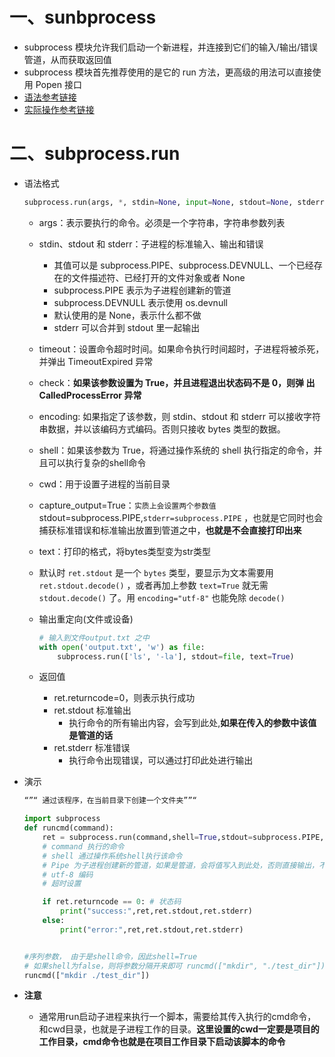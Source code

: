 # 一、sunbprocess

- subprocess 模块允许我们启动一个新进程，并连接到它们的输入/输出/错误管道，从而获取返回值
- subprocess 模块首先推荐使用的是它的 run 方法，更高级的用法可以直接使用 Popen 接口
- [语法参考链接](https://www.runoob.com/w3cnote/python3-subprocess.html)
- [实际操作参考链接](%2522request%255Fid%2522%253A%2522165399995216781483787096%2522%252C%2522scm%2522%253A%252220140713.130102334..%2522%257D&request_id=165399995216781483787096&biz_id=0&utm_medium=distribute.pc_search_result.none-task-blog-2~all~sobaiduend~default-1-99435066-null-null.142^v11^pc_search_result_control_group,157^v12^control&utm_term=subprocess.run参数&spm=1018.2226.3001.4187)

# 二、subprocess.run

- 语法格式

  ```python
  subprocess.run(args, *, stdin=None, input=None, stdout=None, stderr=None, capture_output=False, shell=False, cwd=None, timeout=None, check=False, encoding=None, errors=None, text=None, env=None, universal_newlines=None)
  ```

  - args：表示要执行的命令。必须是一个字符串，字符串参数列表
  
  - stdin、stdout 和 stderr：子进程的标准输入、输出和错误
  
    - 其值可以是 subprocess.PIPE、subprocess.DEVNULL、一个已经存在的文件描述符、已经打开的文件对象或者 None
    - subprocess.PIPE 表示为子进程创建新的管道
    - subprocess.DEVNULL 表示使用 os.devnull
    - 默认使用的是 None，表示什么都不做
    - stderr 可以合并到 stdout 里一起输出
  
  - timeout：设置命令超时时间。如果命令执行时间超时，子进程将被杀死，并弹出 TimeoutExpired 异常
  
  - check：**如果该参数设置为 True，并且进程退出状态码不是 0，则弹 出 CalledProcessError 异常**
  
  - encoding: 如果指定了该参数，则 stdin、stdout 和 stderr 可以接收字符串数据，并以该编码方式编码。否则只接收 bytes 类型的数据。
  
  - shell：如果该参数为 True，将通过操作系统的 shell 执行指定的命令，并且可以执行复杂的shell命令
  
  - cwd：用于设置子进程的当前目录
  
  - capture_output=True：` 实质上会设置两个参数值 `stdout=subprocess.PIPE,`stderr=subprocess.PIPE` ，也就是它同时也会捕获标准错误和标准输出放置到管道之中，**也就是不会直接打印出来**
  
  - text：打印的格式，将bytes类型变为str类型
  
  - 默认时 `ret.stdout` 是一个 `bytes` 类型，要显示为文本需要用 `ret.stdout.decode()` ，或者再加上参数 `text=True` 就无需 `stdout.decode()` 了。用 `encoding="utf-8"` 也能免除 `decode()`
  
  - 输出重定向(文件或设备)
  
    ```python
    # 输入到文件output.txt 之中
    with open('output.txt', 'w') as file:
        subprocess.run(['ls', '-la'], stdout=file, text=True)
    ```
  
  - 返回值
    - ret.returncode=0，则表示执行成功
    - ret.stdout 标准输出
      - 执行命令的所有输出内容，会写到此处,**如果在传入的参数中该值是管道的话**
    - ret.stderr 标准错误
      - 执行命令出现错误，可以通过打印此处进行输出
  
- 演示

  ```python
  “”“ 通过该程序，在当前目录下创建一个文件夹””“
  
  import subprocess
  def runcmd(command):
      ret = subprocess.run(command,shell=True,stdout=subprocess.PIPE,stderr=subprocess.PIPE,encoding="utf-8",timeout=1)
      # command 执行的命令
      # shell 通过操作系统shell执行该命令
      # Pipe 为子进程创建新的管道，如果是管道，会将值写入到此处，否则直接输出，不会保存下来
      # utf-8 编码
      # 超时设置
  
      if ret.returncode == 0: # 状态码
          print("success:",ret,ret.stdout,ret.stderr)
      else:
          print("error:",ret,ret.stdout,ret.stderr)
  
  
  #序列参数， 由于是shell命令，因此shell=True
  # 如果shell为false，则将参数分隔开来即可 runcmd(["mkdir", "./test_dir"])
  runcmd(["mkdir ./test_dir"])
  ```
  
  

- **注意**
  - 通常用run启动子进程来执行一个脚本，需要给其传入执行的cmd命令，和cwd目录，也就是子进程工作的目录。**这里设置的cwd一定要是项目的工作目录，cmd命令也就是在项目工作目录下启动该脚本的命令**
